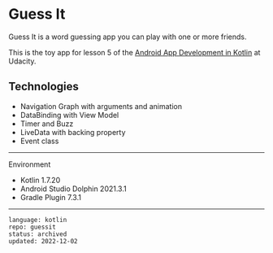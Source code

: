 # Guess It

Guess It is a word guessing app you can play with one or more friends.

This is the toy app for lesson 5 of the [Android App Development in Kotlin] at Udacity.

## Technologies

* Navigation Graph with arguments and animation
* DataBinding with View Model
* Timer and Buzz
* LiveData with backing property
* Event class

[Android App Development in Kotlin]: https://www.udacity.com/course/developing-android-apps-with-kotlin--ud9012

---

Environment

- Kotlin 1.7.20
- Android Studio Dolphin 2021.3.1
- Gradle Plugin 7.3.1

----

```
language: kotlin
repo: guessit
status: archived
updated: 2022-12-02
```